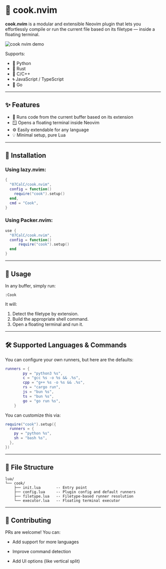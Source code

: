 # 🍳 cook.nvim

**cook.nvim** is a modular and extensible Neovim plugin that lets you effortlessly compile or run the current file based on its filetype — inside a floating terminal.

![cook nvim demo](https://github.com/user-attachments/assets/e2c8220c-5fea-4b3f-8d14-b136900bbe82)

Supports:
- 🐍 Python
- 🦀 Rust
- 🧠 C/C++
- 🌀 JavaScript / TypeScript
- 🦫 Go

---

## ✨ Features

- 📂 Runs code from the current buffer based on its extension
- 🪟 Opens a floating terminal inside Neovim
- ⚙️ Easily extendable for any language
- 💡 Minimal setup, pure Lua

---

## 🚀 Installation

### Using **lazy.nvim**:

```lua
{
  "07CalC/cook.nvim",
  config = function()
    require("cook").setup()
  end,
  cmd = "Cook",
}
```

### Using **Packer.nvim**:

```lua
use {
  "07CalC/cook.nvim",
  config = function()
      require("cook").setup()
  end
}
```

---

## 🔧 Usage
In any buffer, simply run:
```vim
:Cook
```
It will:
1. Detect the filetype by extension.
2. Build the appropriate shell command.
3. Open a floating terminal and run it.

---

## 🛠️ Supported Languages & Commands
You can configure your own runners, but here are the defaults:
```lua
runners = {
		py = "python3 %s",
		c = "gcc %s -o %s && .%s",
		cpp = "g++ %s -o %s && .%s",
		rs = "cargo run",
		js = "bun %s",
		ts = "bun %s",
		go = "go run %s",
	}
```
You can customize this via:
```lua
require("cook").setup({
  runners = {
    py = "python %s",
    sh = "bash %s",
  },
})
```

---

## 📁 File Structure
```text
lua/
└── cook/
    ├── init.lua       -- Entry point
    ├── config.lua     -- Plugin config and default runners
    ├── filetype.lua   -- Filetype-based runner resolution
    └── executor.lua   -- Floating terminal executor
```

---

## 🙌 Contributing
PRs are welcome! You can:

  - Add support for more languages

  - Improve command detection

  -  Add UI options (like vertical split)
